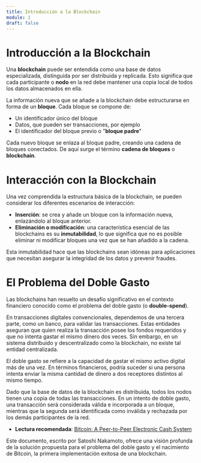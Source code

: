 ```yaml
---
title: Introducción a la Blockchain
module: 1
draft: false
---
```


# Introducción a la Blockchain

Una **blockchain** puede ser entendida como una base de datos especializada, distinguida por ser distribuida y replicada. Esto significa que cada participante o **nodo** en la red debe mantener una copia local de todos los datos almacenados en ella.

La información nueva que se añade a la blockchain debe estructurarse en forma de un **bloque**. Cada bloque se compone de:

- Un identificador único del bloque
- Datos, que pueden ser transacciones, por ejemplo
- El identificador del bloque previo o "**bloque padre**"

Cada nuevo bloque se enlaza al bloque padre, creando una cadena de bloques conectados. De aquí surge el término **cadena de bloques** o **blockchain**.

# Interacción con la Blockchain

Una vez comprendida la estructura básica de la blockchain, se pueden considerar los diferentes escenarios de interacción:

- **Inserción**: se crea y añade un bloque con la información nueva, enlazándolo al bloque anterior.
- **Eliminación o modificación**: una característica esencial de las blockchains es su **inmutabilidad**, lo que significa que no es posible eliminar ni modificar bloques una vez que se han añadido a la cadena.

Esta inmutabilidad hace que las blockchains sean idóneas para aplicaciones que necesitan asegurar la integridad de los datos y prevenir fraudes.

# El Problema del Doble Gasto

Las blockchains han resuelto un desafío significativo en el contexto financiero conocido como el problema del doble gasto (o **double-spend**).

En transacciones digitales convencionales, dependemos de una tercera parte, como un banco, para validar las transacciones. Estas entidades aseguran que quien realiza la transacción posee los fondos requeridos y que no intenta gastar el mismo dinero dos veces. Sin embargo, en un sistema distribuido y descentralizado como la blockchain, no existe tal entidad centralizada.

El doble gasto se refiere a la capacidad de gastar el mismo activo digital más de una vez. En términos financieros, podría suceder si una persona intenta enviar la misma cantidad de dinero a dos receptores distintos al mismo tiempo.

Dado que la base de datos de la blockchain es distribuida, todos los nodos tienen una copia de todas las transacciones. En un intento de doble gasto, una transacción será considerada válida e incorporada a un bloque, mientras que la segunda será identificada como inválida y rechazada por los demás participantes de la red.

- **Lectura recomendada**: [Bitcoin: A Peer-to-Peer Electronic Cash System](https://bitcoin.org/bitcoin.pdf)

Este documento, escrito por Satoshi Nakamoto, ofrece una visión profunda de la solución propuesta para el problema del doble gasto y el nacimiento de Bitcoin, la primera implementación exitosa de una blockchain.
